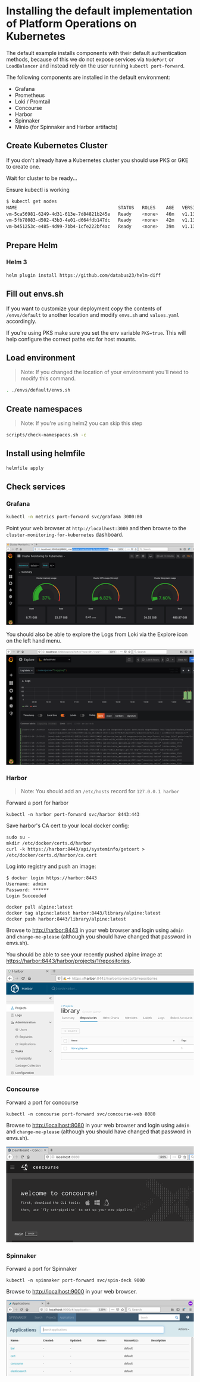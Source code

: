 # Installing the default implementation of Platform Operations on Kubernetes

The default example installs components with their default authentication methods, because of this we do not expose services via `NodePort` or `LoadBalancer` and instead rely on the user running `kubectl port-forward`.

The following components are installed in the default environment:

* Grafana
* Prometheus
* Loki / Promtail
* Concourse
* Harbor
* Spinnaker
* Minio (for Spinnaker and Harbor artifacts)


## Create Kubernetes Cluster

If you don't already have a Kubernetes cluster you should use PKS or GKE to create one.

Wait for cluster to be ready...

Ensure kubectl is working

```bash
$ kubectl get nodes
NAME                                      STATUS   ROLES    AGE   VERSION
vm-5ca56981-6249-4d31-613e-7d84821b245e   Ready    <none>   46m   v1.13.5
vm-5fb78083-d502-43b3-4e01-d664fdb147dc   Ready    <none>   42m   v1.13.5
vm-b451253c-e485-4d99-7bb4-1cfe222bf4ac   Ready    <none>   39m   v1.13.5
```

## Prepare Helm

### Helm 3

```bash
helm plugin install https://github.com/databus23/helm-diff
```


## Fill out envs.sh

If you want to customize your deployment copy the contents of `/envs/default` to another location and modify `envs.sh` and `values.yaml` accordingly.

If you're using PKS make sure you set the env variable `PKS=true`. This will help configure the correct paths etc for host mounts.

## Load environment

> Note: If you changed the location of your environment you'll need to modify this command.

```bash
. ./envs/default/envs.sh
```

## Create namespaces

> Note: If you're using helm2 you can skip this step

```bash
scripts/check-namespaces.sh -c
```

## Install using helmfile

```bash
helmfile apply
```

## Check services

### Grafana

```bash
kubectl -n metrics port-forward svc/grafana 3000:80
```

Point your web browser at `http://localhost:3000` and then browse to the `cluster-monitoring-for-kubernetes` dashboard.

![grafana dashboard](./grafana.png)

You should also be able to explore the Logs from Loki via the Explore icon on the left hand menu.

![loki logs](./loki.png)

### Harbor

> Note: You should add an `/etc/hosts` record for `127.0.0.1 harbor`

Forward a port for harbor

```console
kubectl -n harbor port-forward svc/harbor 8443:443
```

Save harbor's CA cert to your local docker config:

```console
sudo su -
mkdir /etc/docker/certs.d/harbor
curl -k https://harbor:8443/api/systeminfo/getcert > /etc/docker/certs.d/harbor/ca.cert
```

Log into registry and push an image:

```console
$ docker login https://harbor:8443
Username: admin
Password: ******
Login Succeeded
```

```console
docker pull alpine:latest
docker tag alpine:latest harbor:8443/library/alpine:latest
docker push harbor:8443/library/alpine:latest
```

Browse to [http://harbor:8443](http://harbor:8443) in your web browser and login using `admin` and `change-me-please` (although you should have changed that password in envs.sh).

You should be able to see your recently pushed alpine image at [https://harbor:8443/harbor/projects/1/repositories](https://harbor:8443/harbor/projects/1/repositories).

![harbor](./harbor.png)


### Concourse

Forward a port for concourse

```console
kubectl -n concourse port-forward svc/concourse-web 8080
```

Browse to [http://localhost:8080](http://localhost:8080) in your web browser and login using `admin` and `change-me-please` (although you should have changed that password in envs.sh).

![Concourse](./concourse.png)

### Spinnaker

Forward a port for Spinnaker

```console
kubectl -n spinnaker port-forward svc/spin-deck 9000
```

Browse to [http://localhost:9000](http://localhost:9000) in your web browser.

![Spinnaker](./spinnaker.png)
